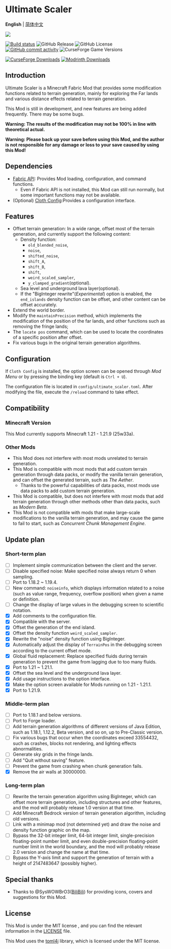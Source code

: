 # Ultimate Scaler

<!-- modrinth_exclude.start -->
**English** | [简体中文](README_CN.md)
<!-- modrinth_exclude.end -->

[![](https://s21.ax1x.com/2025/05/28/pVpUmYq.jpg)]()

[![Build status](https://ci.appveyor.com/api/projects/status/dsti38xjw0jknojx?svg=true)](https://ci.appveyor.com/project/INF32768/ultimatescaler)
![GitHub Release](https://img.shields.io/github/v/release/INF32768/UltimateScaler)
![GitHub License](https://img.shields.io/github/license/INF32768/UltimateScaler)
[![GitHub commit activity](https://img.shields.io/github/commit-activity/m/INF32768/UltimateScaler)](https://github.com/INF32768/ultimatescaler)
![CurseForge Game Versions](https://img.shields.io/curseforge/game-versions/1323296)

[![CurseForge Downloads](https://img.shields.io/curseforge/dt/1323296?style=for-the-badge&logo=curseforge)](https://www.curseforge.com/minecraft/mc-mods/ultimate-scaler)
[![Modrinth Downloads](https://img.shields.io/modrinth/dt/ktrA4Qtm?style=for-the-badge&logo=modrinth)](https://www.modrinth.com/mod/ultimate-scaler)

## Introduction

Ultimate Scaler is a Minecraft Fabric Mod that provides some modification functions related to terrain generation, mainly for exploring the Far lands and various distance effects related to terrain generation.

This Mod is still in development, and new features are being added frequently. There may be some bugs.

**Warning: The results of the modification may not be 100% in line with theoretical actual.**

**Warning: Please back up your save before using this Mod, and the author is not responsible for any damage or loss to your save caused by using this Mod!**

<!-- modrinth_exclude.start -->
## Dependencies

- [Fabric API](https://github.com/FabricMC/fabric): Provides Mod loading, configuration, and command functions.
    - Even if Fabric API is not installed, this Mod can still run normally, but some important functions may not be available.
- (Optional) [Cloth Config](https://github.com/shedaniel/cloth-config):Provides a configuration interface.
<!-- modrinth_exclude.end -->

## Features

- Offset terrain generation: In a wide range, offset most of the terrain generation, and currently support the following content:
  - Density function:
    - `old_blended_noise`,
    - `noise`,
    - `shifted_noise`,
    - `shift_A`,
    - `shift_B`,
    - `shift`,
    - `weird_scaled_sampler`,
    - `y_clamped_gradient`(optional).
  - Sea level and underground lava layer(optional).
  - If the "BigInteger rewrite"(_Experimental_) option is enabled, the `end_islands` density function can be offset, and other content can be offset accurately.
- Extend the world border.
- Modify the `maintainPrecision` method, which implements the modification of the position of the far lands, and other functions such as removing the fringe lands;
- The `locate pos` command, which can be used to locate the coordinates of a specific position after offset.
- Fix various bugs in the original terrain generation algorithms.

## Configuration

If `Cloth Config` is installed, the option screen can be opened through *Mod Menu* or by pressing the binding key (default is `Ctrl + U`).

The configuration file is located in `config/ultimate_scaler.toml`. After modifying the file, execute the `/reload` command to take effect.

## Compatibility

### Minecraft Version

This Mod currently supports Minecraft 1.21 - 1.21.9 (25w33a).

### Other Mods

- This Mod does not interfere with most mods unrelated to terrain generation.
- This Mod is compatible with most mods that add custom terrain generation through data packs, or modify the vanilla terrain generation, and can offset the generated terrain, such as _The Aether_.
    - Thanks to the powerful capabilities of data packs, most mods use data packs to add custom terrain generation.
- This Mod is compatible, but does not interfere with most mods that add terrain generation through other methods other than data packs, such as _Modern Beta_.
- This Mod is not compatible with mods that make large-scale modifications to the vanilla terrain generation, and may cause the game to fail to start, such as _Concurrent Chunk Management Engine_.

## Update plan

### Short-term plan

- [ ] Implement simple communication between the client and the server.
- [ ] Disable specified noise: Make specified noise always return 0 when sampling.
- [ ] Port to 1.18.2 ~ 1.19.4.
- [ ] New command: `noiseinfo`, which displays information related to a noise (such as value range, frequency, overflow position) when given a name or definition.
- [ ] Change the display of large values in the debugging screen to scientific notation.
- [x] Add comments to the configuration file.
- [x] Compatible with the server.
- [x] Offset the generation of the end island.
- [x] Offset the density function `weird_scaled_sampler`.
- [x] Rewrite the "noise" density function using BigInteger.
- [x] Automatically adjust the display of `TerrainPos` in the debugging screen according to the current offset mode.
- [x] Global fluid replacement: Replace specified fluids during terrain generation to prevent the game from lagging due to too many fluids.
- [x] Port to 1.21 ~ 1.21.1.
- [x] Offset the sea level and the underground lava layer.
- [x] Add usage instructions to the option interface.
- [x] Make the option screen available for Mods running on 1.21 - 1.21.1.
- [x] Port to 1.21.9.

### Middle-term plan

- [ ] Port to 1.18.1 and below versions.
- [ ] Port to Forge loader.
- [ ] Add terrain generation algorithms of different versions of Java Edition, such as 1.18.1, 1.12.2, Beta version, and so on, up to Pre-Classic version.
- [ ] Fix various bugs that occur when the coordinates exceed 33554432, such as crashes, blocks not rendering, and lighting effects abnormalities.
- [ ] Generate sky grids in the fringe lands.
- [ ] Add "Quit without saving" feature.
- [ ] Prevent the game from crashing when chunk generation fails.
- [x] Remove the air walls at 30000000.

### Long-term plan

- [ ] Rewrite the terrain generation algorithm using BigInteger, which can offset more terrain generation, including structures and other features, and the mod will probably release 1.0 version at that time.
- [ ] Add Minecraft Bedrock version of terrain generation algorithm, including old versions.
- [ ] Link with a minimap mod (not determined yet) and draw the noise and density function graphic on the map.
- [ ] Bypass the 32-bit integer limit, 64-bit integer limit, single-precision floating-point number limit, and even double-precision floating-point number limit in the world boundary, and the mod will probably release 2.0 version and change the name at that time.
- [ ] Bypass the Y-axis limit and support the generation of terrain with a height of 2147483647 (possibly higher).

## Special thanks

- Thanks to @SysWOWBrO3([BiliBili](https://space.bilibili.com/482351725)) for providing icons, covers and suggestions for this Mod.

## License

This Mod is under the MIT license <!-- modrinth_exclude.start -->
, and you can find the relevant information in the [LICENSE](LICENSE) file<!-- modrinth_exclude.end -->.

This Mod uses the [toml4j](https://github.com/mwanji/toml4j) library, which is licensed under the MIT license.
